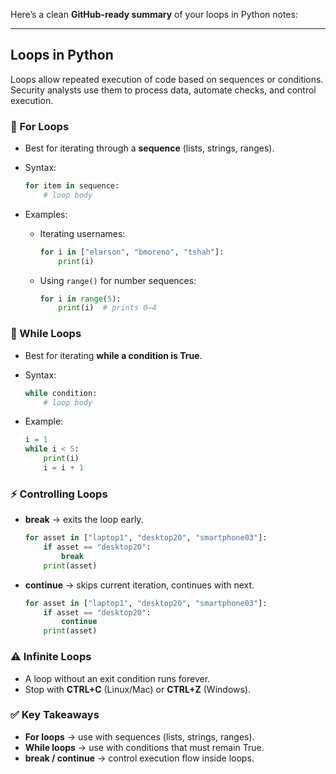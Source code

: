 Here’s a clean **GitHub-ready summary** of your loops in Python notes:

---

## Loops in Python

Loops allow repeated execution of code based on sequences or conditions. Security analysts use them to process data, automate checks, and control execution.

### 🔁 For Loops

* Best for iterating through a **sequence** (lists, strings, ranges).
* Syntax:

  ```python
  for item in sequence:
      # loop body
  ```
* Examples:

  * Iterating usernames:

    ```python
    for i in ["elarson", "bmoreno", "tshah"]:
        print(i)
    ```
  * Using `range()` for number sequences:

    ```python
    for i in range(5):
        print(i)  # prints 0–4
    ```

### 🔁 While Loops

* Best for iterating **while a condition is True**.
* Syntax:

  ```python
  while condition:
      # loop body
  ```
* Example:

  ```python
  i = 1
  while i < 5:
      print(i)
      i = i + 1
  ```

### ⚡ Controlling Loops

* **break** → exits the loop early.

  ```python
  for asset in ["laptop1", "desktop20", "smartphone03"]:
      if asset == "desktop20":
          break
      print(asset)
  ```
* **continue** → skips current iteration, continues with next.

  ```python
  for asset in ["laptop1", "desktop20", "smartphone03"]:
      if asset == "desktop20":
          continue
      print(asset)
  ```

### ⚠️ Infinite Loops

* A loop without an exit condition runs forever.
* Stop with **CTRL+C** (Linux/Mac) or **CTRL+Z** (Windows).

### ✅ Key Takeaways

* **For loops** → use with sequences (lists, strings, ranges).
* **While loops** → use with conditions that must remain True.
* **break / continue** → control execution flow inside loops.


